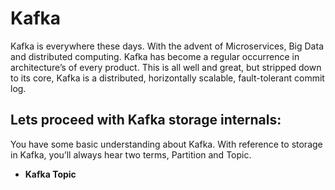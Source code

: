 # Kafka
Kafka is everywhere these days. With the advent of Microservices, Big Data and distributed computing. Kafka has become a regular occurrence in architecture’s of every product. This is all well and great, but stripped down to its core, Kafka is a distributed, horizontally scalable, fault-tolerant commit log.

## Lets proceed with Kafka storage internals:
You have some basic understanding about Kafka. With reference to storage in Kafka, you’ll always hear two terms, Partition and Topic.

 - **Kafka Topic**

<!--stackedit_data:
eyJoaXN0b3J5IjpbLTE3NzYyNDU4NjIsLTIwNTQ0ODY2ODEsLT
Q3MDQ1MjYwOCw2NTA4OTgxOCwtMjA4ODc0NjYxMiwtMjA4ODc0
NjYxMiwtMTE3MTkyODQ1LDkzMzMwOTc4NywxMjE4NDc2NTA5LC
0xNzM4NDE0MDMsLTg4MTA0MjU2MSwtMjAxNDMyMjgzNSwtMzcz
MzI3NTQ3LDIzNjkxODQ0NSwtODUxMDgwODU1LC0xOTc1NjgxNT
M0LC0yMDM1ODIwMzQ2LC00NTM4NDYyNjQsLTE4MDgzMzExOTQs
NjU5MjU2OTk2XX0=
-->